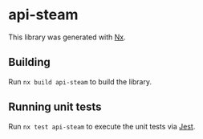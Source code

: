 # api-steam

This library was generated with [Nx](https://nx.dev).

## Building

Run `nx build api-steam` to build the library.

## Running unit tests

Run `nx test api-steam` to execute the unit tests via [Jest](https://jestjs.io).
